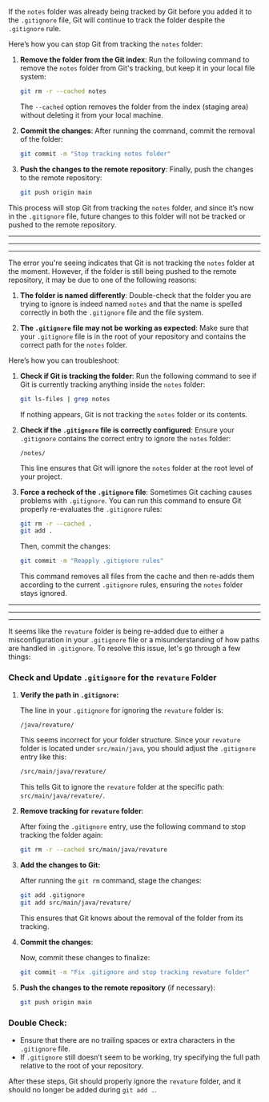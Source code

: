 If the `notes` folder was already being tracked by Git before you added it to the `.gitignore` file, Git will continue to track the folder despite the `.gitignore` rule.

Here’s how you can stop Git from tracking the `notes` folder:

1. **Remove the folder from the Git index**:
   Run the following command to remove the `notes` folder from Git's tracking, but keep it in your local file system:
   
   ```bash
   git rm -r --cached notes
   ```

   The `--cached` option removes the folder from the index (staging area) without deleting it from your local machine.

2. **Commit the changes**:
   After running the command, commit the removal of the folder:
   
   ```bash
   git commit -m "Stop tracking notes folder"
   ```

3. **Push the changes to the remote repository**:
   Finally, push the changes to the remote repository:
   
   ```bash
   git push origin main
   ```

This process will stop Git from tracking the `notes` folder, and since it’s now in the `.gitignore` file, future changes to this folder will not be tracked or pushed to the remote repository.

***
***
***

The error you're seeing indicates that Git is not tracking the `notes` folder at the moment. However, if the folder is still being pushed to the remote repository, it may be due to one of the following reasons:

1. **The folder is named differently**: Double-check that the folder you are trying to ignore is indeed named `notes` and that the name is spelled correctly in both the `.gitignore` file and the file system.

2. **The `.gitignore` file may not be working as expected**: Make sure that your `.gitignore` file is in the root of your repository and contains the correct path for the `notes` folder.

Here’s how you can troubleshoot:

1. **Check if Git is tracking the folder**:
   Run the following command to see if Git is currently tracking anything inside the `notes` folder:
   
   ```bash
   git ls-files | grep notes
   ```

   If nothing appears, Git is not tracking the `notes` folder or its contents.

2. **Check if the `.gitignore` file is correctly configured**:
   Ensure your `.gitignore` contains the correct entry to ignore the `notes` folder:
   
   ```
   /notes/
   ```

   This line ensures that Git will ignore the `notes` folder at the root level of your project.

3. **Force a recheck of the `.gitignore` file**:
   Sometimes Git caching causes problems with `.gitignore`. You can run this command to ensure Git properly re-evaluates the `.gitignore` rules:

   ```bash
   git rm -r --cached .
   git add .
   ```

   Then, commit the changes:

   ```bash
   git commit -m "Reapply .gitignore rules"
   ```

   This command removes all files from the cache and then re-adds them according to the current `.gitignore` rules, ensuring the `notes` folder stays ignored.

***
***
***

It seems like the `revature` folder is being re-added due to either a misconfiguration in your `.gitignore` file or a misunderstanding of how paths are handled in `.gitignore`. To resolve this issue, let's go through a few things:

### Check and Update `.gitignore` for the `revature` Folder

1. **Verify the path in `.gitignore`:**

   The line in your `.gitignore` for ignoring the `revature` folder is:
   
   ```
   /java/revature/
   ```

   This seems incorrect for your folder structure. Since your `revature` folder is located under `src/main/java`, you should adjust the `.gitignore` entry like this:
   
   ```bash
   /src/main/java/revature/
   ```

   This tells Git to ignore the `revature` folder at the specific path: `src/main/java/revature/`.

2. **Remove tracking for `revature` folder**:

   After fixing the `.gitignore` entry, use the following command to stop tracking the folder again:

   ```bash
   git rm -r --cached src/main/java/revature
   ```

3. **Add the changes to Git:**

   After running the `git rm` command, stage the changes:

   ```bash
   git add .gitignore
   git add src/main/java/revature/
   ```

   This ensures that Git knows about the removal of the folder from its tracking.

4. **Commit the changes**:

   Now, commit these changes to finalize:

   ```bash
   git commit -m "Fix .gitignore and stop tracking revature folder"
   ```

5. **Push the changes to the remote repository** (if necessary):

   ```bash
   git push origin main
   ```

### Double Check:
- Ensure that there are no trailing spaces or extra characters in the `.gitignore` file.
- If `.gitignore` still doesn’t seem to be working, try specifying the full path relative to the root of your repository.

After these steps, Git should properly ignore the `revature` folder, and it should no longer be added during `git add .`.